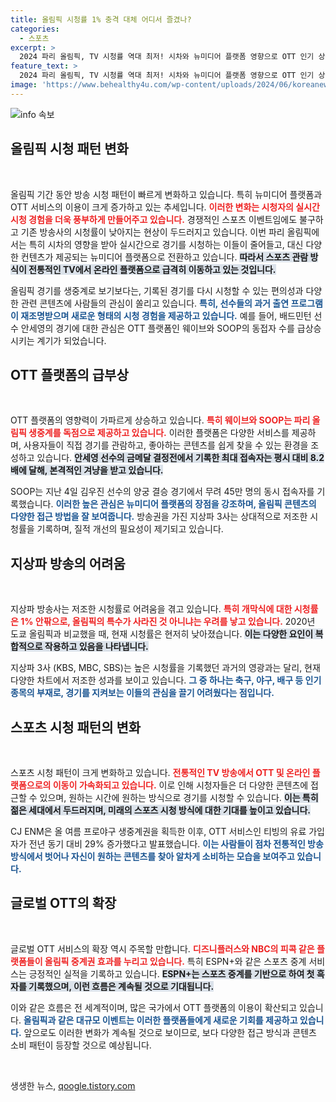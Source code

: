 ```yaml
---
title: 올림픽 시청률 1% 충격 대체 어디서 즐겼나?
categories:
  - 스포츠
excerpt: >
  2024 파리 올림픽, TV 시청률 역대 최저! 시차와 뉴미디어 플랫폼 영향으로 OTT 인기 상승. 웨이브, SOOP에서 금메달 결정전 시청자 폭증! 시청 패턴 변화가 가져온 새로운 스포츠 시청의 시대! 클릭해 더욱 자세한 내용을 확인하세요!
feature_text: >
  2024 파리 올림픽, TV 시청률 역대 최저! 시차와 뉴미디어 플랫폼 영향으로 OTT 인기 상승. 웨이브, SOOP에서 금메달 결정전 시청자 폭증! 시청 패턴 변화가 가져온 새로운 스포츠 시청의 시대! 클릭해 더욱 자세한 내용을 확인하세요!
image: 'https://www.behealthy4u.com/wp-content/uploads/2024/06/koreanews.jpg'
---
```


<p><img src="https://www.behealthy4u.com/wp-content/uploads/2024/06/koreanews.jpg" alt="info 속보" /></p>

<h2 data-ke-size="size26">올림픽 시청 패턴 변화</h2>

<p data-ke-size="size16">&nbsp;</p>

<p>올림픽 기간 동안 방송 시청 패턴이 빠르게 변화하고 있습니다. 특히 뉴미디어 플랫폼과 OTT 서비스의 이용이 크게 증가하고 있는 추세입니다. <b><span style="color: #ee2323;">이러한 변화는 시청자의 실시간 시청 경험을 더욱 풍부하게 만들어주고 있습니다.</span></b> 경쟁적인 스포츠 이벤트임에도 불구하고 기존 방송사의 시청률이 낮아지는 현상이 두드러지고 있습니다. 이번 파리 올림픽에서는 특히 시차의 영향을 받아 실시간으로 경기를 시청하는 이들이 줄어들고, 대신 다양한 컨텐츠가 제공되는 뉴미디어 플랫폼으로 전환하고 있습니다. <b><span style="background-color: #21538527;">따라서 스포츠 관람 방식이 전통적인 TV에서 온라인 플랫폼으로 급격히 이동하고 있는 것입니다.</span></b> </p>

<p>올림픽 경기를 생중계로 보기보다는, 기록된 경기를 다시 시청할 수 있는 편의성과 다양한 관련 콘텐츠에 사람들의 관심이 쏠리고 있습니다. <b><span style="color: #1a5490;">특히, 선수들의 과거 출연 프로그램이 재조명받으며 새로운 형태의 시청 경험을 제공하고 있습니다.</span></b> 예를 들어, 배드민턴 선수 안세영의 경기에 대한 관심은 OTT 플랫폼인 웨이브와 SOOP의 동접자 수를 급상승시키는 계기가 되었습니다.</p>

<h2 data-ke-size="size26">OTT 플랫폼의 급부상</h2>

<p data-ke-size="size16">&nbsp;</p>

<p>OTT 플랫폼의 영향력이 가파르게 상승하고 있습니다. <b><span style="color: #ee2323;">특히 웨이브와 SOOP는 파리 올림픽 생중계를 독점으로 제공하고 있습니다.</span></b> 이러한 플랫폼은 다양한 서비스를 제공하며, 사용자들이 직접 경기를 관람하고, 좋아하는 콘텐츠를 쉽게 찾을 수 있는 환경을 조성하고 있습니다. <b><span style="background-color: #21538527;">안세영 선수의 금메달 결정전에서 기록한 최대 접속자는 평시 대비 8.2배에 달해, 본격적인 겨냥을 받고 있습니다.</span></b> </p>

<p>SOOP는 지난 4일 김우진 선수의 양궁 결승 경기에서 무려 45만 명의 동시 접속자를 기록했습니다. <b><span style="color: #1a5490;">이러한 높은 관심은 뉴미디어 플랫폼의 장점을 강조하며, 올림픽 콘텐츠의 다양한 접근 방법을 잘 보여줍니다.</span></b> 방송권을 가진 지상파 3사는 상대적으로 저조한 시청률을 기록하며, 질적 개선의 필요성이 제기되고 있습니다. </p>

<h2 data-ke-size="size26">지상파 방송의 어려움</h2>

<p data-ke-size="size16">&nbsp;</p>

<p>지상파 방송사는 저조한 시청률로 어려움을 겪고 있습니다. <b><span style="color: #ee2323;">특히 개막식에 대한 시청률은 1% 안팎으로, 올림픽의 특수가 사라진 것 아니냐는 우려를 낳고 있습니다.</span></b> 2020년 도쿄 올림픽과 비교했을 때, 현재 시청률은 현저히 낮아졌습니다. <b><span style="background-color: #21538527;">이는 다양한 요인이 복합적으로 작용하고 있음을 나타냅니다.</span></b> </p>

<p>지상파 3사 (KBS, MBC, SBS)는 높은 시청률을 기록했던 과거의 영광과는 달리, 현재 다양한 차트에서 저조한 성과를 보이고 있습니다. <b><span style="color: #1a5490;">그 중 하나는 축구, 야구, 배구 등 인기 종목의 부재로, 경기를 지켜보는 이들의 관심을 끌기 어려웠다는 점입니다.</span></b> </p>

<h2 data-ke-size="size26">스포츠 시청 패턴의 변화</h2>

<p data-ke-size="size16">&nbsp;</p>

<p>스포츠 시청 패턴이 크게 변화하고 있습니다. <b><span style="color: #ee2323;">전통적인 TV 방송에서 OTT 및 온라인 플랫폼으로의 이동이 가속화되고 있습니다.</span></b> 이로 인해 시청자들은 더 다양한 콘텐츠에 접근할 수 있으며, 원하는 시간에 원하는 방식으로 경기를 시청할 수 있습니다. <b><span style="background-color: #21538527;">이는 특히 젊은 세대에서 두드러지며, 미래의 스포츠 시청 방식에 대한 기대를 높이고 있습니다.</span></b> </p>

<p>CJ ENM은 올 여름 프로야구 생중계권을 획득한 이후, OTT 서비스인 티빙의 유료 가입자가 전년 동기 대비 29% 증가했다고 발표했습니다. <b><span style="color: #1a5490;">이는 사람들이 점차 전통적인 방송 방식에서 벗어나 자신이 원하는 콘텐츠를 찾아 알차게 소비하는 모습을 보여주고 있습니다.</span></b> </p>

<h2 data-ke-size="size26">글로벌 OTT의 확장</h2>

<p data-ke-size="size16">&nbsp;</p>

<p>글로벌 OTT 서비스의 확장 역시 주목할 만합니다. <b><span style="color: #ee2323;">디즈니플러스와 NBC의 피콕 같은 플랫폼들이 올림픽 중계권 효과를 누리고 있습니다.</span></b> 특히 ESPN+와 같은 스포츠 중계 서비스는 긍정적인 실적을 기록하고 있습니다. <b><span style="background-color: #21538527;">ESPN+는 스포츠 중계를 기반으로 하여 첫 흑자를 기록했으며, 이런 흐름은 계속될 것으로 기대됩니다.</span></b> </p>

<p>이와 같은 흐름은 전 세계적이며, 많은 국가에서 OTT 플랫폼의 이용이 확산되고 있습니다. <b><span style="color: #1a5490;">올림픽과 같은 대규모 이벤트는 이러한 플랫폼들에게 새로운 기회를 제공하고 있습니다.</span></b> 앞으로도 이러한 변화가 계속될 것으로 보이므로, 보다 다양한 접근 방식과 콘텐츠 소비 패턴이 등장할 것으로 예상됩니다.</p>

<p data-ke-size="size16">&nbsp;</p>
생생한 뉴스, <a href="https://qoogle.tistory.com" rel="dofollow">qoogle.tistory.com</a>


